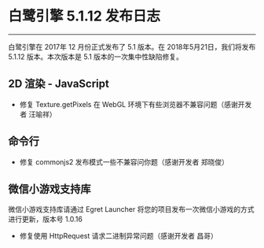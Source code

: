 # 白鹭引擎 5.1.12 发布日志


---


白鹭引擎在 2017年 12 月份正式发布了 5.1 版本。在 2018年5月21日，我们将发布 5.1.12 版本。本次版本是 5.1 版本的一次集中性缺陷修复。



## 2D 渲染 - JavaScript 

* 修复 Texture.getPixels 在 WebGL 环境下有些浏览器不兼容问题（感谢开发者 汪喻祥）

## 命令行

* 修复 commonjs2 发布模式一些不兼容问你题（感谢开发者 郑晓俊）

## 微信小游戏支持库

微信小游戏支持库请通过 Egret Launcher 将您的项目发布一次微信小游戏的方式进行更新，版本号 1.0.16

* 修复使用 HttpRequest 请求二进制异常问题（感谢开发者 昌哥）